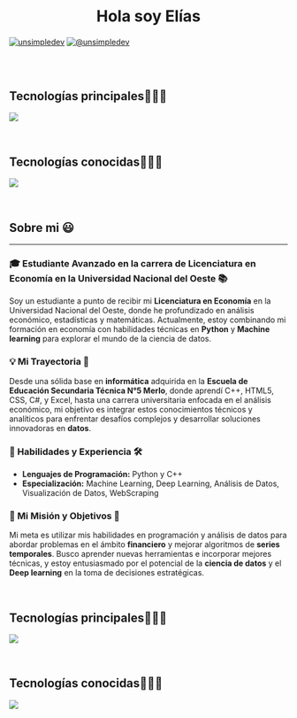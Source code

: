 <h1 align="center">Hola soy Elías </h1> 

<p align="left">
<a href="https://www.linkedin.com/in/kne1/" target="blank"><img align="center" src="https://img.shields.io/badge/LinkedIn-0077B5?style=for-the-badge&logo=linkedin&logoColor=white" alt="unsimpledev"/></a>
<a href = "mailto:knauselias29@gmail.com" target="blank"><img align="center" src="https://img.shields.io/badge/Gmail-D14836?style=for-the-badge&logo=gmail&logoColor=white" alt="@unsimpledev"  /></a>
  </p>
<br>

<br>

<h2 >Tecnologías principales👨🏻‍💻</h2>
<!--tech stack icons-->
<p align="left">
  <a href="https://skillicons.dev">
    <img src="https://skillicons.dev/icons?i=py,tensorflow,sklearn,postgres,sqlite,git,aws,gcp,cpp&perline=12" />
  </a>
</p>
<br>

<h2 >Tecnologías conocidas👨🏻‍💻</h2>
<!--tech stack icons-->
<p align="left">
  <a href="https://skillicons.dev">
    <img src="https://skillicons.dev/icons?i=vscode,anaconda,azure,arduino,blender,notion,mongodb,replit,octave,html,css,php,mysql,github,docker,bash,linux,&perline=12" />
  </a>
</p>
<br>

<h2>Sobre mi 😃</h2>
<!--Intro start-->

<p align="left">

---

### 🎓 Estudiante Avanzado en la carrera de Licenciatura en Economía en la Universidad Nacional del Oeste 📚

Soy un estudiante a punto de recibir mi **Licenciatura en Economía** en la Universidad Nacional del Oeste, donde he profundizado en análisis económico, estadísticas y matemáticas. Actualmente, estoy combinando mi formación en economía con habilidades técnicas en **Python** y **Machine learning** para explorar el mundo de la ciencia de datos.

### 💡 Mi Trayectoria 🚀

Desde una sólida base en **informática** adquirida en la **Escuela de Educación Secundaria Técnica N°5 Merlo**, donde aprendí C++, HTML5, CSS, C#, y Excel, hasta una carrera universitaria enfocada en el análisis económico, mi objetivo es integrar estos conocimientos técnicos y analíticos para enfrentar desafíos complejos y desarrollar soluciones innovadoras en **datos**.

### 🔧 Habilidades y Experiencia 🛠️

- **Lenguajes de Programación:** Python y C++
- **Especialización:** Machine Learning, Deep Learning, Análisis de Datos, Visualización de Datos, WebScraping

<!-- - **Proyectos:** . . . Proyecto de Investigación Oficial de mi Universidad: Relaciones económicas y comerciales, entre la provincia de Buenos Aires, MERCOSUR y la República Popular de China. -->

### 🌟 Mi Misión y Objetivos 🌟

Mi meta es utilizar mis habilidades en programación y análisis de datos para abordar problemas en el ámbito **financiero** y mejorar algoritmos de **series temporales**. Busco aprender nuevas herramientas e incorporar mejores técnicas, y estoy entusiasmado por el potencial de la **ciencia de datos** y el **Deep learning** en la toma de decisiones estratégicas.

<!--Intro end-->
  </p>
<br>

<h2 >Tecnologías principales👨🏻‍💻</h2>
<!--tech stack icons-->
<p align="left">
  <a href="https://skillicons.dev">
    <img src="https://skillicons.dev/icons?i=py,tensorflow,sklearn,postgres,sqlite,git,aws,gcp,cpp&perline=12" />
  </a>
</p>
<br>

<h2 >Tecnologías conocidas👨🏻‍💻</h2>
<!--tech stack icons-->
<p align="left">
  <a href="https://skillicons.dev">
    <img src="https://skillicons.dev/icons?i=vscode,anaconda,azure,arduino,blender,notion,mongodb,replit,octave,html,css,php,mysql,github,docker,bash,linux,&perline=12" />
  </a>
</p>
<br>
<!-------------------------->
